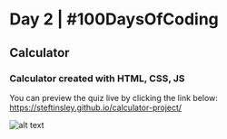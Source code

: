 # Day 2 | #100DaysOfCoding

## **Calculator**

### Calculator created with HTML, CSS, JS


You can preview the quiz live by clicking the link below:
https://steftinsley.github.io/calculator-project/


![alt text](https://github.com/steftinsley/calculator-project/blob/master/assets/images/calculator-screenshot.png)
